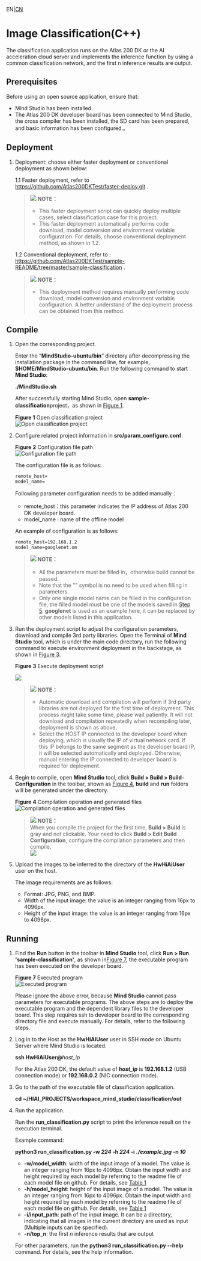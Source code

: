 EN|[CN](Readme.md)

# Image Classification(C++)<a name="ZH-CN_TOPIC_0208837235"></a>

The classification application runs on the Atlas 200 DK or the AI acceleration cloud server and implements the inference function by using a common classification network, and the first n inference results are output.

## Prerequisites<a name="zh-cn_topic_0203223265_section137245294533"></a>

Before using an open source application, ensure that:

-   Mind Studio  has been installed.
-   The Atlas 200 DK developer board has been connected to  Mind Studio, the cross compiler has been installed, the SD card has been prepared, and basic information has been configured.。
## Deployment
1. Deployment: choose either faster deployment or conventional deployment as shown below: 

   1.1 Faster deployment, refer to https://github.com/Atlas200DKTest/faster-deploy.git .
    >![](public_sys-resources/icon-note.gif) **NOTE：**   
    >-   This faster deployment script can quickly deploy multiple cases, select classification case for this project.
    >-   This faster deployment automatically performs code download, model conversion and environment variable configuration. For details, choose conventional deployment method, as shown in 1.2.
    
   1.2 Conventional deployment, refer to : https://github.com/Atlas200DKTest/sample-README/tree/master/sample-classification .
    >![](public_sys-resources/icon-note.gif) **NOTE：**   
    >-   This deployment method requires manually performing code download, model conversion and environment variable configuration. A better understand of the deployment process can be obtained from this method.

## Compile<a name="zh-cn_topic_0203223265_section18931344873"></a>

1.  Open the corresponding project.

       Enter the “**MindStudio-ubuntu/bin**” directory after decompressing the installation package in the command line, for example, **$HOME/MindStudio-ubuntu/bin**. Run the following command to start **Mind Studio**:

    **./MindStudio.sh**

    After successfully starting Mind Studio, open **sample-classification**project，as shown in [Figure 1](#zh-cn_topic_0203223265_fig11106241192810).

    **Figure 1**  Open classification project<a name="zh-cn_topic_0203223265_fig11106241192810"></a>  
    ![](figures/打开classification工程.png "Open classification project")

2.  Configure related project information in **src/param\_configure.conf**.

    **Figure 2**  Configuration file path<a name="zh-cn_topic_0203223265_fig0391184062214"></a>  
    ![](figures/配置文件路径.png "Configuration file path")

    The configuration file is as follows:

    ```
    remote_host=
    model_name=
    ```

    Following parameter configuration needs to be added manually：

    -   remote\_host：this parameter indicates the IP address of Atlas 200 DK developer board.
    -   model\_name : name of the offline model

    An example of configuration is as follows:

    ```
    remote_host=192.168.1.2
    model_name=googlenet.om
    ```

    >![](public_sys-resources/icon-note.gif) **NOTE：**   
    >-   All the parameters must be filled in，otherwise build cannot be passed.
    >-   Note that the "" symbol is no need to be used when filling in parameters.
    >-   Only one single model name can be filled in the configuration file, the filled model must be one of the models saved in  [Step 5](#zh-cn_topic_0203223265_li470213205618). **googlenet** is used as an example here, it can be replaced by other models listed in this application. 

3.  Run the deployment script to adjust the configuration parameters, download and compile 3rd party libraries. Open the Terminal of **Mind Studio** tool, which is under the main code directory, run the following command to execute environment deployment in the backstage, as shown in [Figure 3](#zh-cn_topic_0182554577_fig19292258105419).
    
    **Figure 3**  Execute deployment script<a name="zh-cn_topic_0182554577_fig19292258105419"></a>  
    
    ![](figures/deploy_classification.png)
    
    >![](public_sys-resources/icon-note.gif) **NOTE：**   
    >-   Automatic download and compilation will perform if 3rd party libraries are not deployed for the first time of deployment. This process might take some time, please wait patiently. It will not download and compilation repeatedly when recompiling later, deployment is shown as above. 
    >-   Select the HOST IP connected to the developer board when deploying, which is usually the IP of virtual network card. If this IP belongs to the same segment as the developer board IP, it will be selected automatically and deployed. Otherwise, manual entering the IP connected to developer board is required for deployment.
    
3.  Begin to compile, open **Mind Studio** tool, click **Build \> Build \> Build-Configuration** in the toolbar, shown as [Figure 4](#zh-cn_topic_0203223265_fig1741464713019), **build** and **run** folders will be generated under the directory.

    **Figure 4**  Compilation operation and generated files<a name="zh-cn_topic_0203223265_fig1741464713019"></a>  
    ![](figures/编译操作及生成文件.png "Compilation operation and generated files")

    >![](public_sys-resources/icon-note.gif) **NOTE：**   
    >When you compile the project for the first time, **Build \> Build** is gray and not clickable. Your need to click **Build \> Edit Build Configuration**, configure the compilation parameters and then compile.  
    >![](figures/build_configuration.png)  

4. Upload the images to be inferred to the directory of the  **HwHiAiUser**  user on the host.

    The image requirements are as follows:

    -   Format: JPG, PNG, and BMP.
    -   Width of the input image: the value is an integer ranging from 16px to 4096px.
    -   Height of the input image: the value is an integer ranging from 16px to 4096px.


## Running<a name="zh-cn_topic_0203223265_section372782554919"></a>

1. Find the **Run** button in the toolbar in **Mind Studio** tool, click **Run \> Run 'sample-classification'**, as shown in[Figure 7](#zh-cn_topic_0203223265_fig93931954162719), the executable program has been executed on the developer board.

    **Figure 7**  Executed program<a name="zh-cn_topic_0203223265_fig93931954162719"></a>  
    ![](figures/程序已执行示意图.png "Executed program")

    Please ignore the above error, because **Mind Studio** cannot pass parameters for executable programs.  The above steps are to deploy the executable program and the dependent library files to the developer board. This step requires ssh to developer board to the corresponding directory file and execute manually. For details, refer to the following steps.

2.  Log in to the Host as the  **HwHiAiUser**  user in SSH mode on Ubuntu Server where  Mind Studio  is located.

    **ssh HwHiAiUser@**_host\_ip_

    For the Atlas 200 DK, the default value of  _**host\_ip**_  is  **192.168.1.2**  \(USB connection mode\) or  **192.168.0.2**  \(NIC connection mode\).

3.  Go to the path of the executable file of classification application.

    **cd \~/HIAI\_PROJECTS/workspace\_mind\_studio/classification/out**

4.  Run the application.


    Run the  **run\_classification.py**  script to print the inference result on the execution terminal.

    Example command:


    **python3 run\_classification.py -w  _224_  -h  _224_  -i** **_./example.jpg_  -n  _10_**

    -   **-w/model\_width**: width of the input image of a model. The value is an integer ranging from 16px to 4096px. Obtain the input width and height required by each model by referring to the readme file of each model file on github. For details, see  [Table 1](#zh-cn_topic_0203223265_table1119094515272)
    -   **-h/model\_height**: height of the input image of a model. The value is an integer ranging from 16px to 4096px. Obtain the input width and height required by each model by referring to the readme file of each model file on github. For details, see  [Table 1](#zh-cn_topic_0203223265_table1119094515272)
    -   **-i/input\_path**: path of the input image. It can be a directory, indicating that all images in the current directory are used as input (Multiple inputs can be specified).
    -   **-n/top\_n**: the first  _n_  inference results that are output

    For other parameters, run the  **python3 run\_classification.py --help** command. For details, see the help information.



